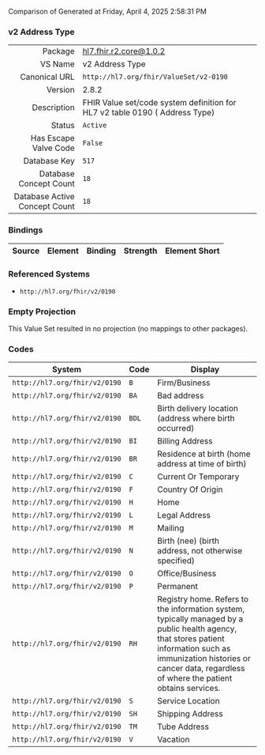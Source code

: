 Comparison of 
Generated at Friday, April 4, 2025 2:58:31 PM

### v2 Address Type

|      |     |
| ---: | --- |
| Package | hl7.fhir.r2.core@1.0.2 |
| VS Name | v2 Address Type |
| Canonical URL | `http://hl7.org/fhir/ValueSet/v2-0190` |
| Version | 2.8.2 |
| Description | FHIR Value set/code system definition for HL7 v2 table 0190 ( Address Type) |
| Status | `Active` |
| Has Escape Valve Code | `False` |
| Database Key | `517` |
| Database Concept Count | `18` |
| Database Active Concept Count | `18` |
### Bindings

| Source | Element | Binding | Strength | Element Short |
| ------ | ------- | ------- | -------- | ------------- |

### Referenced Systems

* `http://hl7.org/fhir/v2/0190`
### Empty Projection

This Value Set resulted in no projection (no mappings to other packages).

### Codes

| System | Code | Display |
| ------ | ---- | ------- |
| `http://hl7.org/fhir/v2/0190` | `B` | Firm/Business |
| `http://hl7.org/fhir/v2/0190` | `BA` | Bad address |
| `http://hl7.org/fhir/v2/0190` | `BDL` | Birth delivery location  (address where birth occurred) |
| `http://hl7.org/fhir/v2/0190` | `BI` | Billing Address |
| `http://hl7.org/fhir/v2/0190` | `BR` | Residence at birth (home address at time of birth) |
| `http://hl7.org/fhir/v2/0190` | `C` | Current Or Temporary |
| `http://hl7.org/fhir/v2/0190` | `F` | Country Of Origin |
| `http://hl7.org/fhir/v2/0190` | `H` | Home |
| `http://hl7.org/fhir/v2/0190` | `L` | Legal Address |
| `http://hl7.org/fhir/v2/0190` | `M` | Mailing |
| `http://hl7.org/fhir/v2/0190` | `N` | Birth (nee)  (birth address, not otherwise specified) |
| `http://hl7.org/fhir/v2/0190` | `O` | Office/Business |
| `http://hl7.org/fhir/v2/0190` | `P` | Permanent |
| `http://hl7.org/fhir/v2/0190` | `RH` | Registry home. Refers to the information system, typically managed by a public health agency, that stores patient information such as immunization histories or cancer data, regardless of where the patient obtains services. |
| `http://hl7.org/fhir/v2/0190` | `S` | Service Location |
| `http://hl7.org/fhir/v2/0190` | `SH` | Shipping Address |
| `http://hl7.org/fhir/v2/0190` | `TM` | Tube Address |
| `http://hl7.org/fhir/v2/0190` | `V` | Vacation |
